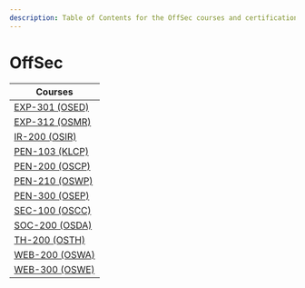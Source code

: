 ```yaml
---
description: Table of Contents for the OffSec courses and certifications
---
```


# OffSec

| Courses                      |
| ---------------------------- |
| [EXP-301 (OSED)](exp-301/)   |
| [EXP-312 (OSMR)](exp-312/)   |
| [IR-200 (OSIR)](ir-200/)     |
| [PEN-103 (KLCP)](pen-103.md) |
| [PEN-200 (OSCP)](pen-200/)   |
| [PEN-210 (OSWP)](pen-210/)   |
| [PEN-300 (OSEP)](pen-300/)   |
| [SEC-100 (OSCC)](sec-100.md) |
| [SOC-200 (OSDA)](soc-200/)   |
| [TH-200 (OSTH)](th-200/)     |
| [WEB-200 (OSWA)](web-200/)   |
| [WEB-300 (OSWE)](web-300/)   |

